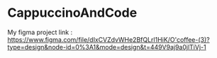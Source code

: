 # CappuccinoAndCode
My figma project link : https://www.figma.com/file/dIxCVZdvWHe2BfQLrl1HiK/O'coffee-(3)?type=design&node-id=0%3A1&mode=design&t=449V9aj9a0jlTiVj-1
